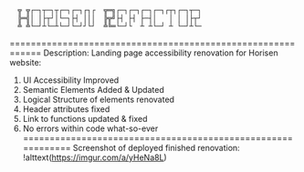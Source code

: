 
      ╦ ╦┌─┐┬─┐┬┌─┐┌─┐┌┐┌  ╦═╗┌─┐┌─┐┌─┐┌─┐┌┬┐┌─┐┬─┐
      ╠═╣│ │├┬┘│└─┐├┤ │││  ╠╦╝├┤ ├┤ ├─┤│   │ │ │├┬┘
      ╩ ╩└─┘┴└─┴└─┘└─┘┘└┘  ╩╚═└─┘└  ┴ ┴└─┘ ┴ └─┘┴└─

============================================================ 
Description:
Landing page accessibility renovation for Horisen website:
1) UI Accessibility Improved
2) Semantic Elements Added & Updated
3) Logical Structure of elements renovated
4) Header attributes fixed
5) Link to functions updated & fixed
6) No errors within code what-so-ever
============================================================
Screenshot of deployed finished renovation:
!alttext(https://imgur.com/a/yHeNa8L)
